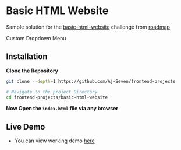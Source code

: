 # Basic HTML Website

Sample solution for the [basic-html-website](https://roadmap.sh/projects/basic-html-website) challenge from [roadmap](https://roadmap.sh)

Custom Dropdown Menu

## Installation

**Clone the Repository**

```bash
git clone --depth=1 https://github.com/Aj-Seven/frontend-projects

# Navigate to the project Directory
cd frontend-projects/basic-html-website
```

**Now Open the `index.html` file via any browser**

## Live Demo

- You can view working demo [here](https://aj-seven.github.io/frontend-projects/basic-html-website)

